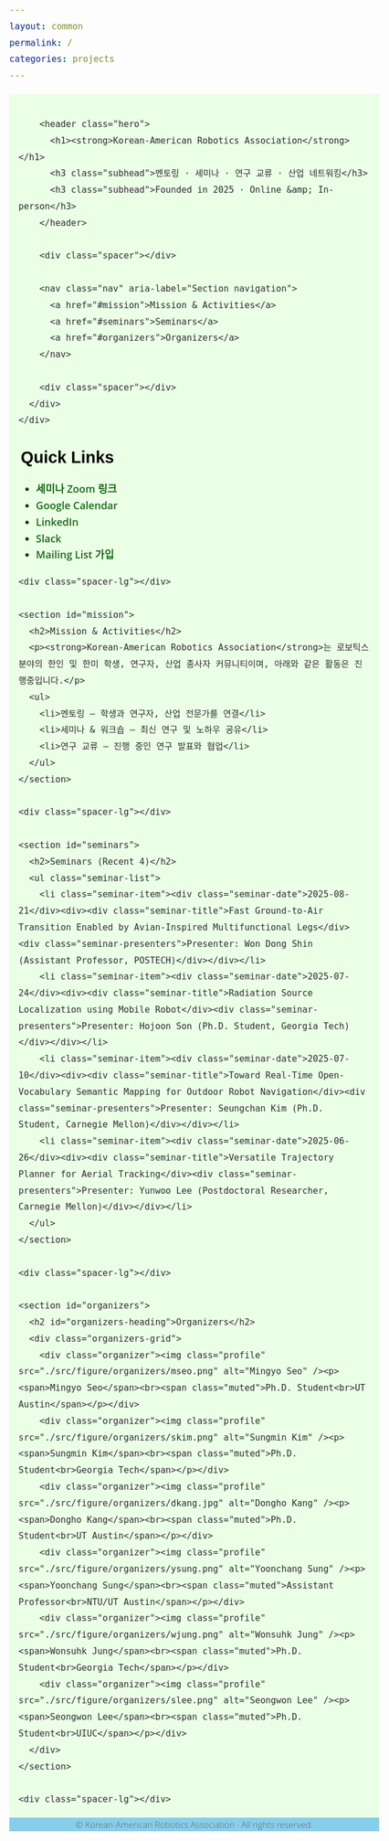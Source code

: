 ```yaml
---
layout: common
permalink: /
categories: projects
---
```


<html lang="ko">
<head>
  <meta charset="UTF-8" />
  <title>Korean-American Robotics Association</title>
  <meta name="viewport" content="width=device-width, initial-scale=1" />
  <meta name="description" content="멘토링, 세미나, 연구 교류, 산업 네트워킹을 위한 한미 로보틱스 커뮤니티" />

  <!-- Open Graph -->
  <meta property="og:title" content="Korean-American Robotics Association" />
  <meta property="og:description" content="Mentoring · Seminars · Research Exchange · Industry Connections" />
  <meta property="og:image" content="./src/figure/kara_logo.png" />
  <meta property="og:image:width" content="880" />
  <meta property="og:image:height" content="220" />
  <meta property="og:url" content="https://koreanamericanrobotics.org/" />

  <!-- Fonts & Icons -->
  <link rel="preconnect" href="https://fonts.googleapis.com" />
  <link rel="preconnect" href="https://fonts.gstatic.com" crossorigin />
  <link href="https://fonts.googleapis.com/css2?family=Didact+Gothic&family=Open+Sans:ital,wght@0,300..800;1,300..800&display=swap" rel="stylesheet" />
  <link rel="stylesheet" href="https://cdn.jsdelivr.net/gh/jpswalsh/academicons@1/css/academicons.min.css" />
  <link rel="stylesheet" href="https://cdnjs.cloudflare.com/ajax/libs/font-awesome/6.5.0/css/all.min.css" crossorigin="anonymous" referrerpolicy="no-referrer" />

  <!-- Your CSS -->
  <link media="all" href="./css/glab.css" type="text/css" rel="stylesheet" />
  <script src="./src/popup.js" type="text/javascript" defer></script>

  <!-- Google tag (gtag.js) -->
  <script async src="https://www.googletagmanager.com/gtag/js?id=G-5LDYQBVKHZ"></script>
  <script>
    window.dataLayer = window.dataLayer || [];
    function gtag(){ dataLayer.push(arguments); }
    gtag('js', new Date());
    gtag('config', 'G-5LDYQBVKHZ');
  </script>

  <style>
    :root {
      --kara-green: #186814;
      --kara-text: #2b2b2b;
      --kara-muted: #484824;
      --kara-bg-strip: #ebffe7;
      --container-max: 1000px;
    }
    html { scroll-behavior: smooth; }
    body { font-family: "Open Sans", sans-serif; font-weight: 300; font-size: 18px; margin: 0; color: var(--kara-text); line-height: 1.6; }
    h1, h2, h3 { font-family: "Didact Gothic", sans-serif; font-weight: 700; margin: 0 0 10px; color: #000; }
    h1 { font-size: 2.2rem; }
    h2 { font-size: 1.8rem; position: relative; padding-left: 0.25rem; }
    h3 { font-size: 1.2rem; font-weight: 600; }
    /* 다양한 불릿 옵션 */
    /* 옵션1: 삼각형 */
    .bullet-triangle::before { content: "▸"; }
    /* 옵션2: 동그라미 */
    .bullet-circle::before { content: "●"; }
    /* 옵션3: 네모 */
    .bullet-square::before { content: "■"; }
    /* 기본 스타일 */
    h2::before { content: none; color: var(--kara-green); font-size: 1.1rem; position: absolute; left: -20px; top: 0.15em; }
    a { color: var(--kara-green); text-decoration: none; font-weight: 600; }
    a:hover, a:focus { text-decoration: underline; outline: none; }
    .container { max-width: var(--container-max); margin: 0 auto; padding: 0 16px; }
    .section-container { position: relative; width: 100%; }
    .section-background { position: absolute; inset: 0; width: 100%; z-index: 0; pointer-events: none; background-color: var(--kara-bg-strip); }
    .section-content { position: relative; z-index: 1; }
    .spacer { height: 20px; }
    .spacer-sm { height: 10px; }
    .spacer-lg { height: 40px; }
    .hero h1 strong { font-weight: 800; }
    .subhead { color: var(--kara-muted); margin-top: 6px; }
    .nav { display: flex; gap: 24px; flex-wrap: wrap; justify-content: center; font-size: 0.98rem; }
    .nav a { color: var(--kara-muted); }
    .seminar-list { list-style: none; padding: 0; margin: 0; }
    .seminar-item { display: grid; grid-template-columns: 140px 1fr; gap: 12px; padding: 14px 0; border-bottom: 1px solid #eee; }
    .seminar-item:last-child { border-bottom: none; }
    .seminar-date { font-weight: 700; color: #111; }
    .seminar-title { font-weight: 600; }
    .seminar-presenters { color: #555; }
    .organizers-grid { display: grid; grid-template-columns: repeat(5, 1fr); gap: 20px; }
    .organizer { text-align: center; }
    .profile { width: 100px; height: 100px; border-radius: 50%; object-fit: cover; display: block; margin: 0 auto 8px; }
    .muted { color: #666; font-size: 0.95rem; }
    .social-icons { display: flex; justify-content: center; gap: 12px; margin-top: 6px; }
    .social-icons a i { font-size: 1.3rem; color: var(--kara-green); transition: color 0.2s; }
    .social-icons a:hover i { color: #0a66c2; }
    .center { text-align: center; }
    .see-more { margin-top: 10px; font-size: 0.95rem; }
    /* Contact 제목은 불릿 제거 */
    #contact h2::before { content: none; }
  </style>
</head>

<body>
  <div class="section-container">
    <div class="section-background"></div>
    <div class="section-content">
      <div class="container">
        <div class="spacer"></div>

        <header class="hero">
          <h1><strong>Korean-American Robotics Association</strong></h1>
          <h3 class="subhead">멘토링 · 세미나 · 연구 교류 · 산업 네트워킹</h3>
          <h3 class="subhead">Founded in 2025 · Online &amp; In-person</h3>
        </header>

        <div class="spacer"></div>

        <nav class="nav" aria-label="Section navigation">
          <a href="#mission">Mission & Activities</a>
          <a href="#seminars">Seminars</a>
          <a href="#organizers">Organizers</a>
        </nav>

        <div class="spacer"></div>
      </div>
    </div>
  </div>

  <main class="container">
    <div class="spacer-sm"></div>
    <section id="quicklinks">
      <h2>Quick Links</h2>
      <ul>
        <li><i class="fa-solid fa-video"></i> <a href="https://utexas.zoom.us/j/97343134961?pwd=yc8JkUJ4uT7ArNF7LOG8UrkCcOfOGs.1" target="_blank">세미나 Zoom 링크</a></li>
        <li><i class="fa-solid fa-calendar-days"></i> <a href="https://shorturl.at/Z11KU" target="_blank">Google Calendar</a></li>
        <li><i class="fa-brands fa-linkedin"></i> <a href="https://www.linkedin.com/groups/13352540/" target="_blank">LinkedIn</a></li>
        <li><i class="fa-brands fa-slack"></i> <a href="https://shorturl.at/dS4QC" target="_blank">Slack</a></li>
        <li><i class="fa-solid fa-envelope"></i> <a href="https://shorturl.at/w3S21" target="_blank">Mailing List 가입</a></li>
      </ul>
    </section>

    <div class="spacer-lg"></div>

    <section id="mission">
      <h2>Mission & Activities</h2>
      <p><strong>Korean-American Robotics Association</strong>는 로보틱스 분야의 한인 및 한미 학생, 연구자, 산업 종사자 커뮤니티이며, 아래와 같은 활동은 진행중입니다.</p>
      <ul>
        <li>멘토링 — 학생과 연구자, 산업 전문가를 연결</li>
        <li>세미나 & 워크숍 — 최신 연구 및 노하우 공유</li>
        <li>연구 교류 — 진행 중인 연구 발표와 협업</li>
      </ul>
    </section>

    <div class="spacer-lg"></div>

    <section id="seminars">
      <h2>Seminars (Recent 4)</h2>
      <ul class="seminar-list">
        <li class="seminar-item"><div class="seminar-date">2025-08-21</div><div><div class="seminar-title">Fast Ground-to-Air Transition Enabled by Avian-Inspired Multifunctional Legs</div><div class="seminar-presenters">Presenter: Won Dong Shin (Assistant Professor, POSTECH)</div></div></li>
        <li class="seminar-item"><div class="seminar-date">2025-07-24</div><div><div class="seminar-title">Radiation Source Localization using Mobile Robot</div><div class="seminar-presenters">Presenter: Hojoon Son (Ph.D. Student, Georgia Tech)</div></div></li>
        <li class="seminar-item"><div class="seminar-date">2025-07-10</div><div><div class="seminar-title">Toward Real-Time Open-Vocabulary Semantic Mapping for Outdoor Robot Navigation</div><div class="seminar-presenters">Presenter: Seungchan Kim (Ph.D. Student, Carnegie Mellon)</div></div></li>
        <li class="seminar-item"><div class="seminar-date">2025-06-26</div><div><div class="seminar-title">Versatile Trajectory Planner for Aerial Tracking</div><div class="seminar-presenters">Presenter: Yunwoo Lee (Postdoctoral Researcher, Carnegie Mellon)</div></div></li>
      </ul>
    </section>

    <div class="spacer-lg"></div>

    <section id="organizers">
      <h2 id="organizers-heading">Organizers</h2>
      <div class="organizers-grid">
        <div class="organizer"><img class="profile" src="./src/figure/organizers/mseo.png" alt="Mingyo Seo" /><p><span>Mingyo Seo</span><br><span class="muted">Ph.D. Student<br>UT Austin</span></p></div>
        <div class="organizer"><img class="profile" src="./src/figure/organizers/skim.png" alt="Sungmin Kim" /><p><span>Sungmin Kim</span><br><span class="muted">Ph.D. Student<br>Georgia Tech</span></p></div>
        <div class="organizer"><img class="profile" src="./src/figure/organizers/dkang.jpg" alt="Dongho Kang" /><p><span>Dongho Kang</span><br><span class="muted">Ph.D. Student<br>UT Austin</span></p></div>
        <div class="organizer"><img class="profile" src="./src/figure/organizers/ysung.png" alt="Yoonchang Sung" /><p><span>Yoonchang Sung</span><br><span class="muted">Assistant Professor<br>NTU/UT Austin</span></p></div>
        <div class="organizer"><img class="profile" src="./src/figure/organizers/wjung.png" alt="Wonsuhk Jung" /><p><span>Wonsuhk Jung</span><br><span class="muted">Ph.D. Student<br>Georgia Tech</span></p></div>
        <div class="organizer"><img class="profile" src="./src/figure/organizers/slee.png" alt="Seongwon Lee" /><p><span>Seongwon Lee</span><br><span class="muted">Ph.D. Student<br>UIUC</span></p></div>
      </div>
    </section>

    <div class="spacer-lg"></div>

  </main>

  <footer class="section-container">
    <div class="section-background" style="background-color:#87CEEB;"></div>
    <div class="section-content">
      <div class="container center">
        <p class="muted">© <span id="year"></span> Korean-American Robotics Association · All rights reserved.</p>
      </div>
    </div>
  </footer>

  <script>document.getElementById('year').textContent = new Date().getFullYear();</script>
</body>
</html>
